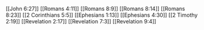 [[John 6:27]]
[[Romans 4:11]]
[[Romans 8:9]]
[[Romans 8:14]]
[[Romans 8:23]]
[[2 Corinthians 5:5]]
[[Ephesians 1:13]]
[[Ephesians 4:30]]
[[2 Timothy 2:19]]
[[Revelation 2:17]]
[[Revelation 7:3]]
[[Revelation 9:4]]
